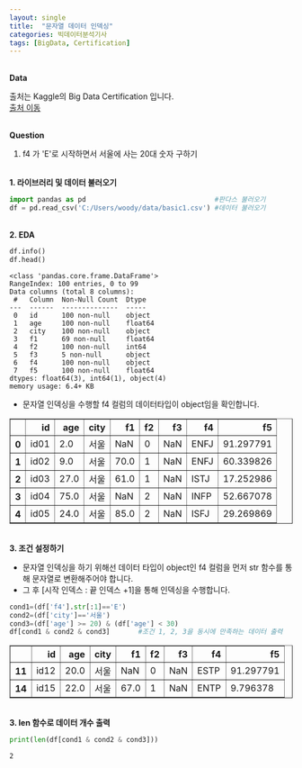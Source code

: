 ```yaml
---
layout: single
title:  "문자열 데이터 인덱싱"
categories: 빅데이터분석기사
tags: [BigData, Certification]
---
```


<br/>**Data**<br/>

출처는 Kaggle의 Big Data Certification 입니다.<br/>
[출처 이동](https://www.kaggle.com/code/agileteam/py-t1-8-expected-questions/notebook)

<br/>**Question**<br/>

1. f4 가 'E'로 시작하면서 서울에 사는 20대 숫자 구하기

<br/>**1. 라이브러리 및 데이터 불러오기**<br/>

```python
import pandas as pd                                #판다스 불러오기
df = pd.read_csv('C:/Users/woody/data/basic1.csv') #데이터 불러오기
```

<br/>**2. EDA**<br/>

```python
df.info()
df.head()
```

    <class 'pandas.core.frame.DataFrame'>
    RangeIndex: 100 entries, 0 to 99
    Data columns (total 8 columns):
     #   Column  Non-Null Count  Dtype  
    ---  ------  --------------  -----  
     0   id      100 non-null    object 
     1   age     100 non-null    float64
     2   city    100 non-null    object 
     3   f1      69 non-null     float64
     4   f2      100 non-null    int64  
     5   f3      5 non-null      object 
     6   f4      100 non-null    object 
     7   f5      100 non-null    float64
    dtypes: float64(3), int64(1), object(4)
    memory usage: 6.4+ KB
    

+ 문자열 인덱싱을 수행할 f4 컬럼의 데이터타입이 object임을 확인합니다.

</style>
<table border="1" class="dataframe">
  <thead>
    <tr style="text-align: right;">
      <th></th>
      <th>id</th>
      <th>age</th>
      <th>city</th>
      <th>f1</th>
      <th>f2</th>
      <th>f3</th>
      <th>f4</th>
      <th>f5</th>
    </tr>
  </thead>
  <tbody>
    <tr>
      <th>0</th>
      <td>id01</td>
      <td>2.0</td>
      <td>서울</td>
      <td>NaN</td>
      <td>0</td>
      <td>NaN</td>
      <td>ENFJ</td>
      <td>91.297791</td>
    </tr>
    <tr>
      <th>1</th>
      <td>id02</td>
      <td>9.0</td>
      <td>서울</td>
      <td>70.0</td>
      <td>1</td>
      <td>NaN</td>
      <td>ENFJ</td>
      <td>60.339826</td>
    </tr>
    <tr>
      <th>2</th>
      <td>id03</td>
      <td>27.0</td>
      <td>서울</td>
      <td>61.0</td>
      <td>1</td>
      <td>NaN</td>
      <td>ISTJ</td>
      <td>17.252986</td>
    </tr>
    <tr>
      <th>3</th>
      <td>id04</td>
      <td>75.0</td>
      <td>서울</td>
      <td>NaN</td>
      <td>2</td>
      <td>NaN</td>
      <td>INFP</td>
      <td>52.667078</td>
    </tr>
    <tr>
      <th>4</th>
      <td>id05</td>
      <td>24.0</td>
      <td>서울</td>
      <td>85.0</td>
      <td>2</td>
      <td>NaN</td>
      <td>ISFJ</td>
      <td>29.269869</td>
    </tr>
  </tbody>
</table>
</div>

<br/>**3. 조건 설정하기**<br/>

+ 문자열 인덱싱을 하기 위해선 데이터 타입이 object인 f4 컬럼을 먼저 str 함수를 통해 문자열로 변환해주어야 합니다.
+ 그 후 [시작 인덱스 : 끝 인덱스 +1]을 통해 인덱싱을 수행합니다.

```python
cond1=(df['f4'].str[:1]=='E')   
cond2=(df['city']=='서울')
cond3=(df['age'] >= 20) & (df['age'] < 30)
df[cond1 & cond2 & cond3]       #조건 1, 2, 3을 동시에 만족하는 데이터 출력
```




</style>
<table border="1" class="dataframe">
  <thead>
    <tr style="text-align: right;">
      <th></th>
      <th>id</th>
      <th>age</th>
      <th>city</th>
      <th>f1</th>
      <th>f2</th>
      <th>f3</th>
      <th>f4</th>
      <th>f5</th>
    </tr>
  </thead>
  <tbody>
    <tr>
      <th>11</th>
      <td>id12</td>
      <td>20.0</td>
      <td>서울</td>
      <td>NaN</td>
      <td>0</td>
      <td>NaN</td>
      <td>ESTP</td>
      <td>91.297791</td>
    </tr>
    <tr>
      <th>14</th>
      <td>id15</td>
      <td>22.0</td>
      <td>서울</td>
      <td>67.0</td>
      <td>1</td>
      <td>NaN</td>
      <td>ENTP</td>
      <td>9.796378</td>
    </tr>
  </tbody>
</table>
</div>


<br/>**3. len 함수로 데이터 개수 출력**<br/>

```python
print(len(df[cond1 & cond2 & cond3]))  
```

    2
    
